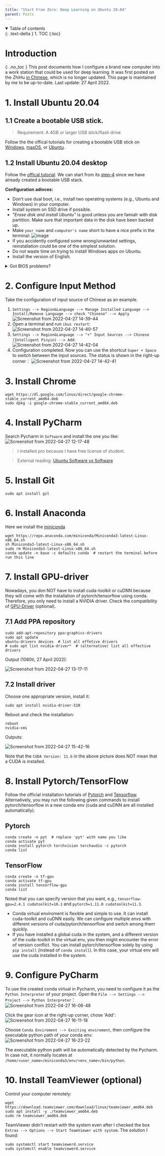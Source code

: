 ```yaml
---
title: "Start From Zero: Deep Learning on Ubuntu 20.04"
parent: Posts
---
```

<details open markdown="block">
  <summary>
    Table of contents
  </summary>
  {: .text-delta }
1. TOC
{:toc}
</details>

# Introduction
{: .no_toc }
This post documents how I configure a brand new computer into a work station that could be used for deep learning. It was first posted on the ZhiHu [in Chinese](https://zhuanlan.zhihu.com/p/142923008), which is no longer updated. This page is maintained by me to be up-to-date. Last update: 27 April 2022.

# 1. Install Ubuntu 20.04
## 1.1 Create a bootable USB stick.
> Requirement: A 4GB or larger USB stick/flash drive

Follow the the offical tutorials for creating a bootable USB stick on [Windows](https://ubuntu.com/tutorials/create-a-usb-stick-on-windows#1-overview), [masOS](https://ubuntu.com/tutorials/create-a-usb-stick-on-macos#1-overview), or [Ubuntu](https://ubuntu.com/tutorials/create-a-usb-stick-on-ubuntu#1-overview).

## 1.2 Install Ubuntu 20.04 desktop
Follow the [offical tutorial](https://ubuntu.com/tutorials/install-ubuntu-desktop#1-overview). We can start from its [step-4](https://ubuntu.com/tutorials/install-ubuntu-desktop#4-boot-from-usb-flash-drive) since we have already created a bootable USB stack.

**Configuration adivces:**
- Don't use dual boot, i.e., install two operating systems (e.g., Ubuntu and Windows) in your computer.
- Install system on SSD drive if possible.
- *"Erase disk and install Ubuntu"* is good unless you are famialr with disk partition. Make sure that important data in the disk have been backed up.
- Make `your name` and `computer's name` short to have a nice prefix in the terminal:
![image](https://user-images.githubusercontent.com/42603768/165436583-226ce206-26ac-43e8-92e6-3f76831e1650.png)
- If you accidently configured some wrong/unwanted settings, reinstallation could be one of the simplest solution.
- Do not waste time on trying to install Windows apps on Ubuntu.
- Install the version of English.
<details>
  <summary>Got BIOS problems?</summary>
  
  **F12 not working?**
  1. *"F12 is the most common key for bringing up your system’s boot menu, but Escape, F2 and F10 are common alternatives."*
  2. *"If you’re unsure, look for a brief message when your system starts – this will often inform you of which key to press to bring up the boot menu."*
  3. If there is not brief message guiding you to press which key to get into the system’s boot menu (BIOS), Google the BIOS key of your motherboard.
  4. If pressing the right BIOS key (repeatedly/and holding) is still not working, it's probably because the Fast Boot is enable on your computer, which will skip the BIOS access. Google how to disable the Fast Boot for your motherboard.

  **Cannot boot from USB in BIOS?**
  Different motherboards have BIOS of different styles. Find and get into the setting of `Boot Menu`, and there should be the name of your USB flash in the list. Select your USB and continue the booting.
</details>

# 2. Configure Input Method 
Take the configuration of input source of Chinese as an example.
1. `Settings --> Region&Language --> Manage Installed Language --> Install/Remove Language --> check "Chinese" --> Apply` 
![Screenshot from 2022-04-27 14-39-44](https://user-images.githubusercontent.com/42603768/165456822-b5f59cd0-4294-489a-b03e-fc61b74240f0.png)
2. Open a terminal and run `ibus restart`:
![Screenshot from 2022-04-27 14-40-57](https://user-images.githubusercontent.com/42603768/165457048-e912f80d-4070-4f27-809e-214ab9804c90.png)
3. `Settings --> Region&Language --> "+" Input Sources --> Chinese (Intelligent Pinyin) --> Add`:
![Screenshot from 2022-04-27 14-42-04](https://user-images.githubusercontent.com/42603768/165457209-3fe0ea69-96ee-4f04-8995-5945b8d0c89f.png)
4. Configuration completed. Now you can use the shortcut `Super + Space` to switch between the input sources. The status is shown in the right-up corner：
![Screenshot from 2022-04-27 14-42-41](https://user-images.githubusercontent.com/42603768/165457310-e3f623f2-e0e1-4b55-8a46-db229e8195bb.png)

# 3. Install Chrome
```shell
wget https://dl.google.com/linux/direct/google-chrome-stable_current_amd64.deb
sudo dpkg -i google-chrome-stable_current_amd64.deb
```

# 4. Install PyCharm
Search Pycharm in `Software` and install the one you like:
![Screenshot from 2022-04-27 12-17-48](https://user-images.githubusercontent.com/42603768/165439907-01ce19cb-1975-4e92-8850-2de5792a764d.png)

> I installed pro because I have free license of student.

> External reading: [Ubuntu Software vs Software](https://askubuntu.com/questions/866755/differences-between-ubuntu-software-center-and-ubuntu-software-their-pros-and)

# 5. Install Git
```shell
sudo apt install git
```

# 6. Install Anaconda
Here we install the [miniconda](https://docs.conda.io/en/latest/miniconda.html#)
```shell
wget https://repo.anaconda.com/miniconda/Miniconda3-latest-Linux-x86_64.sh
sh Miniconda3-latest-Linux-x86_64.sh 
sudo rm Miniconda3-latest-Linux-x86_64.sh
conda update -n base -c defaults conda  # restart the terminal before run this line
```

# 7. Install GPU-driver
Nowadays, you don NOT have to install cuda-toolkit or cuDNN because they will come with the installation of pytorch/tensorflow using conda. Therefore, you only need to install a NVIDIA driver. Check the compatibility of [GPU-Driver](https://www.nvidia.com/Download/index.aspx) (optional).
## 7.1 Add PPA repository
```shell
sudo add-apt-repository ppa:graphics-drivers
sudo apt update
ubuntu-drivers devices  # list all effetive drivers
# sudo apt list nvidia-driver*  # (alternative) list all effective drivers 
```
Output (1080ti, 27 April 2022):

![Screenshot from 2022-04-27 13-17-11](https://user-images.githubusercontent.com/42603768/165445679-dd30d3e0-effe-4905-8fb1-98cc7d87aedf.png)

## 7.2 Install driver
Choose one appropriate version, install it:
```shell
sudo apt install nvidia-driver-510
```
Reboot and check the installation:
```shell
reboot
nvidia-smi
```
Outputs:

![Screenshot from 2022-04-27 15-42-16](https://user-images.githubusercontent.com/42603768/165467361-d213cf14-8aaa-469d-aaa7-16e3041e70e6.png)

Note that the `CUDA Version: 11.6` in the above picture does NOT mean that a CUDA is installed.

# 8. Install Pytorch/TensorFlow
Follow the official installation tutorials of [Pytorch](https://pytorch.org/get-started/locally/) and [Tensorflow](https://www.tensorflow.org/install). Alternatively, you may run the following given commands to install pytorch/tensorflow in a new conda env (cuda and cuDNN are all installed automatically).
## Pytorch
```
conda create -n pyt  # replace 'pyt' with name you like
conda activate pyt
conda install pytorch torchvision torchaudio -c pytorch
conda list
```

## TensorFlow
```shell
conda create -n tf-gpu
conda activate tf-gpu
conda install tensorflow-gpu 
conda list
```
Noted that you can specify version that you want, e.g., `tensorflow-gpu=2.4.1 cudatoolkit=10.1` and `pytorch=1.11.0 cudatoolkit=11.3`.
- Conda virtual enviroment is flexible and simple to use. It can install cuda-toolkit and cuDNN easily. We can configure multiple envs with different versions of cuda/pytorch/tensorflow and switch among them quickly. 
- If you have installed a global cuda in the system, and a different version of the cuda-toolkit in the virtual env, you then might encounter the error of version conflict. You can install pytorch/tensorflow solely by using `pip install` (instead of `conda install`). In this case, your virtual env will use the cuda installed in the system.

# 9. Configure PyCharm
To use the created conda virtual in Pycharm, you need to configure it as the `Python Interpreter` of your project. Open the `File --> Settings --> Project --> Python Interpreter`：
![Screenshot from 2022-04-27 16-06-48](https://user-images.githubusercontent.com/42603768/165471644-a27e4838-5e37-46e9-926b-bf6a873b1087.png)

Click the gear icon at the right-up corner, chose 'Add':
![Screenshot from 2022-04-27 16-11-18](https://user-images.githubusercontent.com/42603768/165472491-5b0ffca1-61cf-4dc4-9ddb-af2c218393e1.png)

Choose `Conda Enviroment --> Exsiting enviroment`, then configure the executable python path of your conda env:
![Screenshot from 2022-04-27 16-23-22](https://user-images.githubusercontent.com/42603768/165474863-54fb60f5-d04b-4fc5-931f-87ab64808a49.png)

The executable python path will be automatically detected by the Pycharm. In case not, it normally locates at `/home/<user_name>/miniconda3/env/<env_name>/bin/python`.

# 10. Install TeamViewer (optional)
Control your computer remotely:
```shell
wget https://download.teamviewer.com/download/linux/teamviewer_amd64.deb
sudo apt install -y ./teamviewer_amd64.deb
sudo rm teamviewer_amd64.deb
```
TeamViewer didn't restart with the system even after I checked the box `Extras --> Options --> Start TeamViewer with system`. The solution I found: 
```shell
sudo systemctl start teamviewerd.service
sudo systemctl enable teamviewerd.service
```
